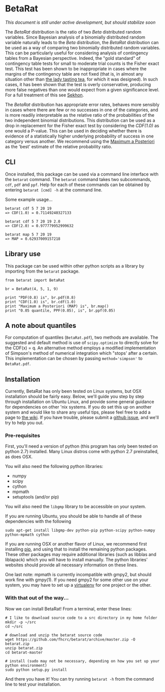 # BetaRat

_This document is still under active development, but should stabilize soon_

The _BetaRat_ distribution is the ratio of two _Beta_ distributed random variables.
Since Bayesian analysis of a binomially distributed random variable naturally leads to the _Beta_ distribution, the _BetaRat_ distribution can be used as a way of comparing two binomially distributed random variables.
This can be particularly useful for considering analysis of contingency tables from a Bayesian perspective.
Indeed, the "gold standard" of contingency table tests for small to moderate trial counts is the Fisher exact test.
This test has been shown to be inappropriate in cases where the margins of the contingency table are not fixed (that is, in almost any situation other than [the lady tasting tea](http://en.wikipedia.org/wiki/Lady_tasting_tea), for which it was designed).
In such cases, it has been shown that the test is overly conservative, producing more false negatives than one would expect from a given significance level.
For a full treatment of this see [Sekhon](http://polmeth.wustl.edu/media/Paper/SekhonFisherTest.pdf).

The _BetaRat_ distribution has appropriate error rates, behaves more sensibly in cases where there are few or no successes in one of the categories, and is more readily interpretable as the relative ratio of the probabilities of the two independent binomial distributions.
This distribution can be used as a drop in replacement for the Fisher exact test by considering the _CDF(1.0)_ as one would a P-value.
This can be used in deciding whether there is evidence of a statistically higher underlying probability of success in one category versus another.
We recommend using the [Maximum a Posteriori](http://en.wikipedia.org/wiki/Maximum_a_posteriori_estimation) as the 'best' estimate of the relative probability ratio.


## CLI

Once installed, this package can be used via a command line interface with the `betarat` command.
The `betarat` command takes two subcommands, `cdf`, `pdf` and `ppf`.
Help for each of these commands can be obtained by entering `betarat [cmd] -h` at the command line.

Some example usage...

    betarat cdf 5 7 20 19
    => CDF(1.0) = 0.71149240327133

    betarat cdf 5 7 20 19 2.0
    => CDF(2.0) = 0.977779952999632

    betarat map 5 7 20 19
    => MAP = 0.62937009157218


## Library use

This package can be used within other python scripts as a library by importing from the `betarat` package.

    from betarat import BetaRat

    br = BetaRat(4, 5, 1, 9)

    print "PDF(0.8) is", br.pdf(0.8)
    print "CDF(1.0) is", br.cdf(1.0)
    print "Maximum a Posteriori (MAP) is", br.map()
    print "0.05 quantile, PPF(0.05), is", br.ppf(0.05)


## A note about quantiles

For computation of quantiles (`BetaRat.pdf`), two methods are available.
The suggested and default method is use of `scipy.optimize` to directly solve for the CDF(x) = q.
An alternative method employs a modified implementation of Simpson's method of numerical integration which "stops' after a certain.
This implementation can be chosen by passing `method='simpson'` to `BetaRat.pdf`.


## Installation

Currently, BetaRat has only been tested on Linux systems, but OSX installation should be fairly easy.
Below, we'll guide you step by step through installation on Ubuntu Linux, and provide some general guidance for dependencies on other 'nix systems.
If you do set this up on another system and would like to share any useful tips, please feel free to add a page to [the wiki](https://github.com/fhcrc/betarat/wiki).
If you have trouble, please submit a [github issue](https://github.com/fhcrc/betarat/issues), and we'll try to help you out.

### Pre-requisites

First, you'll need a version of python (this program has only been tested on python 2.7) installed.
Many Linux distros come with python 2.7 preinstalled, as does OSX.

You will also need the following python libraries:

* numpy
* scipy
* cython
* mpmath
* setuptools (and/or pip)

You will also need the `libgmp` library to be accessible on your system.

If you are running Ubuntu, you should be able to handle all of these dependencies with the following

    sudo apt-get install libgmp-dev python-pip python-scipy python-numpy python-mpmath cython

If you are running OSX or another flavor of Linux, we recommend first installing [pip](https://pypi.python.org/pypi/pip), and using that to install the remaining python packages.
These other packages may require additional libraries (such as libblas and liblapack) which you will have to install manually.
The python libraries' websites should provide all necessary information on these lines.

One last note: mpmath is currently incompatible with gmpy2, but should work fine with gmpy(1).
If you need gmpy2 for some other use on your system, you may have to set up a [virtualenv](https://pypi.python.org/pypi/virtualenv) for one project or the other.

### With that out of the way...

Now we can install BetaRat!
From a terminal, enter these lines:

    # I like to download source code to a src directory in my home folder
    mkdir -p ~/src
    cd ~/src

    # download and unzip the betarat source code
    wget https://github.com/fhcrc/betarat/archive/master.zip -O betarat.zip
    unzip betarat.zip
    cd betarat-master

    # install (sudo may not be necessary, depending on how you set up your python environment)
    sudo python setup.py install

And there you have it!
You can try running `betarat -h` from the command line to test your installation.

